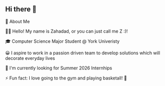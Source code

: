 ## Hi there 👋
🚀 About Me

👋🏽 Hello! My name is Zahadad, or you can just call me Z :)!

🎓 Computer Science Major Student @ York Univeristy

😀 I aspire to work in a passion driven team to develop solutions which will decorate everyday lives

👀 I'm currently looking for Summer 2026 Internhips

⚡️ Fun fact: I love going to the gym and playing basketall! 🏀
<!--
**zdad24/zdad24** is a ✨ _special_ ✨ repository because its `README.md` (this file) appears on your GitHub profile.

Here are some ideas to get you started:

- 🔭 I’m currently working on ...  
- 🌱 I’m currently learning ...
- 👯 I’m looking to collaborate on ...
- 🤔 I’m looking for help with ...
- 💬 Ask me about ...
- 📫 How to reach me: ...
- 😄 Pronouns: ...
- ⚡ Fun fact: ...
-->
